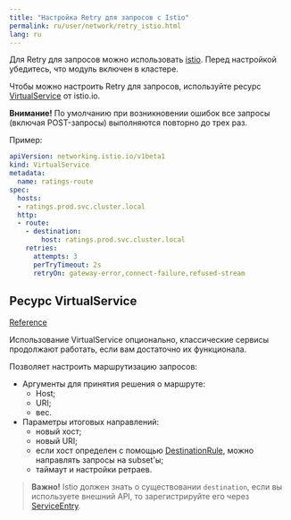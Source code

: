 ```yaml
---
title: "Настройка Retry для запросов с Istio"
permalink: ru/user/network/retry_istio.html
lang: ru
---
```


Для Retry для запросов можно использовать [istio](../reference/mc/istio/).
Перед настройкой убедитесь, что модуль включен в кластере.

<!-- перенесено из https://deckhouse.ru/products/kubernetes-platform/documentation/latest/modules/istio/examples.html#retry -->

Чтобы можно настроить Retry для запросов, используйте ресурс [VirtualService](#ресурс-virtualservice) от istio.io.

**Внимание!** По умолчанию при возникновении ошибок все запросы (включая POST-запросы) выполняются повторно до трех раз.

Пример:

```yaml
apiVersion: networking.istio.io/v1beta1
kind: VirtualService
metadata:
  name: ratings-route
spec:
  hosts:
  - ratings.prod.svc.cluster.local
  http:
  - route:
    - destination:
        host: ratings.prod.svc.cluster.local
    retries:
      attempts: 3
      perTryTimeout: 2s
      retryOn: gateway-error,connect-failure,refused-stream
```

## Ресурс VirtualService

<!-- перенесено из https://deckhouse.ru/products/kubernetes-platform/documentation/latest/modules/istio/istio-cr.html#virtualservice -->

[Reference](https://istio.io/v1.19/docs/reference/config/networking/virtual-service/)

Использование VirtualService опционально, классические сервисы продолжают работать, если вам достаточно их функционала.

Позволяет настроить маршрутизацию запросов:
* Аргументы для принятия решения о маршруте:
  * Host;
  * URI;
  * вес.
* Параметры итоговых направлений:
  * новый хост;
  * новый URI;
  * если хост определен с помощью [DestinationRule](#destinationrule), можно направлять запросы на subset'ы;
  * таймаут и настройки ретраев.

> **Важно!** Istio должен знать о существовании `destination`, если вы используете внешний API, то зарегистрируйте его через [ServiceEntry](#serviceentry).
